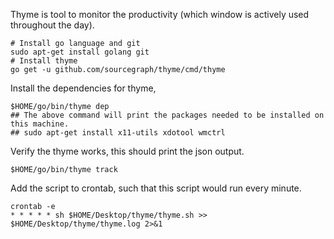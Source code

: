 Thyme is tool to monitor the productivity (which window is actively used throughout the day).

```shell
# Install go language and git
sudo apt-get install golang git
# Install thyme
go get -u github.com/sourcegraph/thyme/cmd/thyme
```

Install the dependencies for thyme, 
```shell
$HOME/go/bin/thyme dep
## The above command will print the packages needed to be installed on this machine. 
## sudo apt-get install x11-utils xdotool wmctrl
```

Verify the thyme works, this should print the json output.
```shell
$HOME/go/bin/thyme track
```

Add the script to crontab, such that this script would run every minute.
```shell
crontab -e 
* * * * * sh $HOME/Desktop/thyme/thyme.sh >> $HOME/Desktop/thyme/thyme.log 2>&1
```
